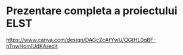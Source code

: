 # Prezentare completa a proiectului ELST 
https://www.canva.com/design/DAGcZcAfYwU/QGtHL0qBF-hTnwHomlUdKA/edit
